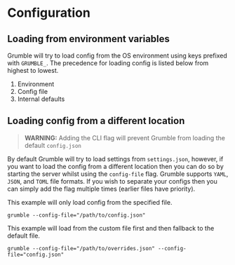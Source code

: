 # Configuration

## Loading from environment variables

Grumble will try to load config from the OS environment using keys prefixed with `GRUMBLE_`. The precedence for loading config is listed below from highest to lowest.

1. Environment
2. Config file
3. Internal defaults

## Loading config from a different location

> **WARNING:** Adding the CLI flag will prevent Grumble from loading the default `config.json`

By default Grumble will try to load settings from `settings.json`, however, if you want to  load the config from a different location then you can do so by
starting the server whilst using the `config-file` flag. Grumble supports `YAML`, `JSON`, and `TOML` file formats. If you wish to separate your configs then
you can simply add the flag multiple times (earlier files have priority).

This example will only load config from the specified file.

```shell
grumble --config-file="/path/to/config.json"
```

This example will load from the custom file first and then fallback to the default file.

``` shell
grumble --config-file="/path/to/overrides.json" --config-file="config.json"
```
